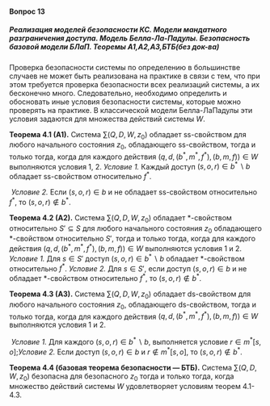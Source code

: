 #### Вопрос 13

##### Реализация моделей безопасности КС. Модели мандатного разграничения доступа. Модель Белла-Ла-Падулы. Безопасность базовой модели БЛаП. Теоремы А1,А2,А3,БТБ(без док-ва)

Проверка безопасности системы по определению в большинстве случаев не может быть реализована на практике в связи с тем, что при этом требуется проверка безопасности всех реализаций систе­мы, а их бесконечно много. Следовательно, необходимо определить и обосновать иные условия безопасности системы, которые можно проверять на практике. В классической модели Белла-ЛаПадулы эти условия задаются для множества действий системы $W$.

**Теорема 4.1 (А1).** Система $\sum(Q,D,W,z_0)$ обладает ss-свойст­вом для любого начального состояния $z_0$, обладающего ss-свойством, тогда и только тогда, когда для каждого действия $(q,d, (b^*, m^*, f^*), (b,m,f)) \in W$ выполняются условия 1, 2.
	*Условие 1.*  Каждый доступ $(s,o, r) \in b^* \backslash b$ обладает ss-свойством относительно $f^*$.

​	*Условие 2.*   Если  $(s,o, r)  \in b$  и  не обладает ss-свойством относительно $f^*$, то $(s, о,r)  \notin b^*$.

**Теорема 4.2 (А2).** Система $\sum(Q, D, W, z_0)$ обладает *-свойством 
относительно $S' \subseteq S$ для любого начального состояния $z_0$ обладающего *-свойством относительно $S'$, тогда и только тогда, когда для каждого действия $(q,d, (b^\ast,m^\ast,f^\ast), (b,m, f)) \in W$ выполняются условия 1 и 2.
	*Условие 1.* Для $s \in S'$ доступ $(s, o, r) \in b^\ast\backslash b$ обладает $\ast$-свойством 
относительно  $f^*$.
	*Условие 2.*   Для $s \in   S'$, если доступ $(s,o,r) \in b$  и  не обладает 
$\ast$-свойством относительно $f^\ast$, то $(s,o,r)\notin b^\ast$.

**Теорема 4.3 (АЗ).** Система $\sum(Q, D, W, z_0)$ обладает ds-свойст­вом для любого начального состояния $z_0$, обладающего ds-свойством, тогда и только тогда, когда для каждого действия $(q,d, (b^*,m^*,f^*), (b,m,f)) \in W$ выполняются условия 1 и 2.

​	*Условие  1.* Для каждого $(s,o,r)  \in   b^*\backslash b$,   выполняется усло­вие  $r\in  m^*[s,o]$;
​	*Условие 2.* Если доступ $(s,o,r)\in b$ и $r\notin m^*[s,o]$, то $(s,o,r) \notin b^*$.

**Теорема 4.4 (базовая теорема безопасности — БТБ).** Си­стема $\sum(Q,D, W, z_0)$ безопасна для безопасного $z_0$ тогда и только то­гда, когда множество действий системы $W$ удовлетворяет услови­ям теорем 4.1-4.3.